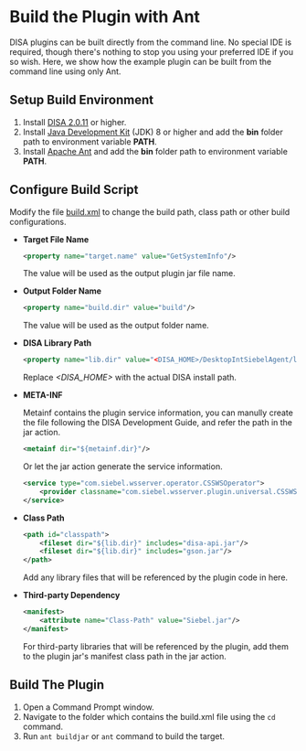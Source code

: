 # Build the Plugin with Ant

DISA plugins can be built directly from the command line. No special IDE is required, though there's nothing to stop you using your preferred IDE if you so wish. Here, we show how the example plugin can be built from the command line using only Ant.

## Setup Build Environment

1. Install [DISA 2.0.11](https://support.oracle.com) or higher.
2. Install [Java Development Kit](http://www.oracle.com/technetwork/java/javase/downloads/index.html) (JDK) 8 or higher and add the **bin** folder path to environment variable **PATH**.
3. Install [Apache Ant](http://ant.apache.org/) and add the **bin** folder path to environment variable **PATH**.

## Configure Build Script
Modify the file [build.xml](./build.xml) to change the build path, class path or other build configurations.
* **Target File Name**

    ```xml
    <property name="target.name" value="GetSystemInfo"/>
    ```
    The value will be used as the output plugin jar file name.

* **Output Folder Name**

    ```xml
    <property name="build.dir" value="build"/>
    ```
    The value will be used as the output folder name.

* **DISA Library Path**

    ```xml
    <property name="lib.dir" value="<DISA_HOME>/DesktopIntSiebelAgent/lib"/>
    ```
    Replace *&lt;DISA_HOME&gt;* with the actual DISA install path.

* **META-INF**

    Metainf contains the plugin service information, you can manully create the file following the DISA Development Guide, and refer the path in the jar action.
    ```xml
    <metainf dir="${metainf.dir}"/>
    ```
    Or let the jar action generate the service information.
    ```xml
    <service type="com.siebel.wsserver.operator.CSSWSOperator">
        <provider classname="com.siebel.wsserver.plugin.universal.CSSWSUniversalOperator"/>
    </service>
    ```

* **Class Path**

    ```xml
    <path id="classpath">
        <fileset dir="${lib.dir}" includes="disa-api.jar"/>
        <fileset dir="${lib.dir}" includes="gson.jar"/>
    </path>
    ```
    Add any library files that will be referenced by the plugin code in here.

* **Third-party Dependency**
    ```xml
    <manifest>
        <attribute name="Class-Path" value="Siebel.jar"/>
    </manifest>
    ```
    For third-party libraries that will be referenced by the plugin, add them to the plugin jar's manifest class path in the jar action.

## Build The Plugin

1. Open a Command Prompt window.
2. Navigate to the folder which contains the build.xml file using the `cd` command.
3. Run `ant buildjar` or `ant` command to build the target.